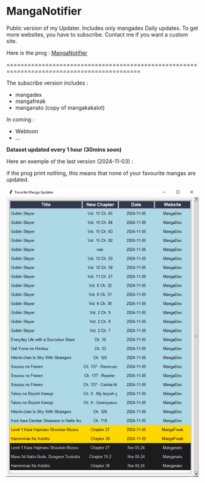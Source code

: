 # MangaNotifier
Public version of my Updater. Includes only mangadex Daily updates.  To get more websites, you have to subscribe.  Contact me if you want a custom site.

Here is the prog : [MangaNotifier](https://github.com/Ellimaaac/MangaNotifier/blob/main/MangaNotifier.py)

============================================================================================

The subscribe version includes : 
- mangadex
- mangafreak
- manganato (copy of mangakakalot)

In coming : 
- Webtoon
- ...

**Dataset updated every 1 hour (30mins soon)**

Here an exemple of the last version (2024-11-03) : 

if the prog print nothing, this means that none of your favourite mangas are updated.

<p align="center"><img src="GIMU3.png" width="700" /> </p> 
